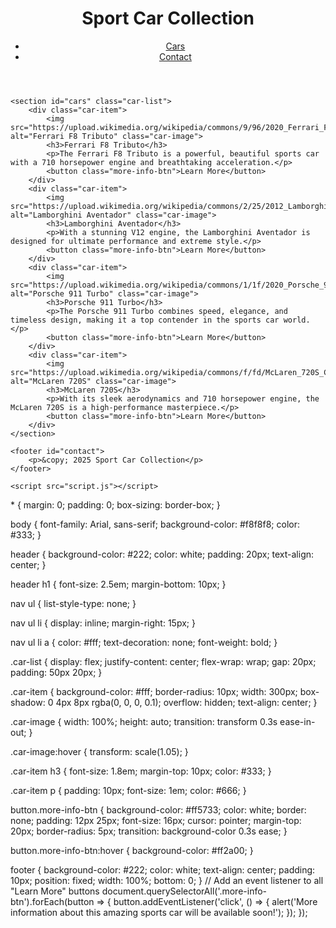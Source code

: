 <!DOCTYPE html>
<html lang="en">
<head>
    <meta charset="UTF-8">
    <meta name="viewport" content="width=device-width, initial-scale=1.0">
    <title>Sport Car Collection</title>
    <link rel="stylesheet" href="style.css">
</head>
<body>
    <header>
        <h1>Sport Car Collection</h1>
        <nav>
            <ul>
                <li><a href="#cars">Cars</a></li>
                <li><a href="#contact">Contact</a></li>
            </ul>
        </nav>
    </header>

    <section id="cars" class="car-list">
        <div class="car-item">
            <img src="https://upload.wikimedia.org/wikipedia/commons/9/96/2020_Ferrari_F8_Tributo_%28D98%29_V8_%28crop%29.jpg" alt="Ferrari F8 Tributo" class="car-image">
            <h3>Ferrari F8 Tributo</h3>
            <p>The Ferrari F8 Tributo is a powerful, beautiful sports car with a 710 horsepower engine and breathtaking acceleration.</p>
            <button class="more-info-btn">Learn More</button>
        </div>
        <div class="car-item">
            <img src="https://upload.wikimedia.org/wikipedia/commons/2/25/2012_Lamborghini_Aventador_SLP_5000.jpg" alt="Lamborghini Aventador" class="car-image">
            <h3>Lamborghini Aventador</h3>
            <p>With a stunning V12 engine, the Lamborghini Aventador is designed for ultimate performance and extreme style.</p>
            <button class="more-info-btn">Learn More</button>
        </div>
        <div class="car-item">
            <img src="https://upload.wikimedia.org/wikipedia/commons/1/1f/2020_Porsche_911_Turbo_S_Coupe_%28Wikimedia%29.jpg" alt="Porsche 911 Turbo" class="car-image">
            <h3>Porsche 911 Turbo</h3>
            <p>The Porsche 911 Turbo combines speed, elegance, and timeless design, making it a top contender in the sports car world.</p>
            <button class="more-info-btn">Learn More</button>
        </div>
        <div class="car-item">
            <img src="https://upload.wikimedia.org/wikipedia/commons/f/fd/McLaren_720S_Coupe.jpg" alt="McLaren 720S" class="car-image">
            <h3>McLaren 720S</h3>
            <p>With its sleek aerodynamics and 710 horsepower engine, the McLaren 720S is a high-performance masterpiece.</p>
            <button class="more-info-btn">Learn More</button>
        </div>
    </section>

    <footer id="contact">
        <p>&copy; 2025 Sport Car Collection</p>
    </footer>

    <script src="script.js"></script>
</body>
</html>
* {
    margin: 0;
    padding: 0;
    box-sizing: border-box;
}

body {
    font-family: Arial, sans-serif;
    background-color: #f8f8f8;
    color: #333;
}

header {
    background-color: #222;
    color: white;
    padding: 20px;
    text-align: center;
}

header h1 {
    font-size: 2.5em;
    margin-bottom: 10px;
}

nav ul {
    list-style-type: none;
}

nav ul li {
    display: inline;
    margin-right: 15px;
}

nav ul li a {
    color: #fff;
    text-decoration: none;
    font-weight: bold;
}

.car-list {
    display: flex;
    justify-content: center;
    flex-wrap: wrap;
    gap: 20px;
    padding: 50px 20px;
}

.car-item {
    background-color: #fff;
    border-radius: 10px;
    width: 300px;
    box-shadow: 0 4px 8px rgba(0, 0, 0, 0.1);
    overflow: hidden;
    text-align: center;
}

.car-image {
    width: 100%;
    height: auto;
    transition: transform 0.3s ease-in-out;
}

.car-image:hover {
    transform: scale(1.05);
}

.car-item h3 {
    font-size: 1.8em;
    margin-top: 10px;
    color: #333;
}

.car-item p {
    padding: 10px;
    font-size: 1em;
    color: #666;
}

button.more-info-btn {
    background-color: #ff5733;
    color: white;
    border: none;
    padding: 12px 25px;
    font-size: 16px;
    cursor: pointer;
    margin-top: 20px;
    border-radius: 5px;
    transition: background-color 0.3s ease;
}

button.more-info-btn:hover {
    background-color: #ff2a00;
}

footer {
    background-color: #222;
    color: white;
    text-align: center;
    padding: 10px;
    position: fixed;
    width: 100%;
    bottom: 0;
}
// Add an event listener to all "Learn More" buttons
document.querySelectorAll('.more-info-btn').forEach(button => {
    button.addEventListener('click', () => {
        alert('More information about this amazing sports car will be available soon!');
    });
});
